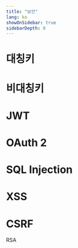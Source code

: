 ```yaml
---
title: "보안"
lang: ko
showOnSidebar: true
sidebarDepth: 0
---
```


# 대칭키
# 비대칭키
# JWT
# OAuth 2

# SQL Injection

# XSS

# CSRF
RSA
